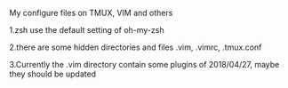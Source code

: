 My configure files on TMUX, VIM and others

1.zsh use the default setting of oh-my-zsh

2.there are some hidden directories and files .vim, .vimrc, .tmux.conf  

3.Currently the .vim directory contain some plugins of 2018/04/27, maybe they should be updated

